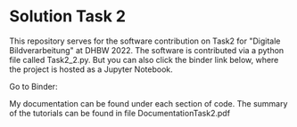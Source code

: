 # Solution Task 2

This repository serves for the software contribution on Task2 for "Digitale Bildverarbeitung" at DHBW 2022.
The software is contributed via a python file called Task2_2.py. But you can also click the binder link below, where the project is hosted as a Jupyter Notebook.

Go to Binder:

My documentation can be found under each section of code. The summary of the tutorials can be found in file DocumentationTask2.pdf
